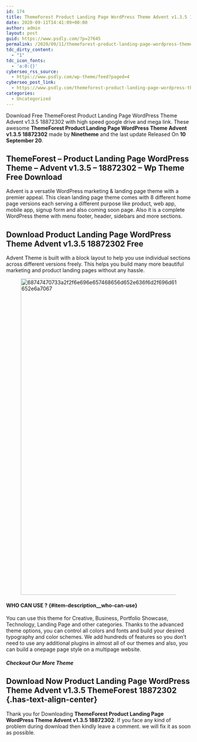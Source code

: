 ```yaml
---
id: 174
title: ThemeForest Product Landing Page WordPress Theme Advent v1.3.5 18872302
date: 2020-09-11T14:41:09+00:00
author: admin
layout: post
guid: https://www.psdly.com/?p=27645
permalink: /2020/09/11/themeforest-product-landing-page-wordpress-theme-advent-v1-3-5-18872302/
tdc_dirty_content:
  - "1"
tdc_icon_fonts:
  - 'a:0:{}'
cyberseo_rss_source:
  - https://www.psdly.com/wp-theme/feed?paged=4
cyberseo_post_link:
  - https://www.psdly.com/themeforest-product-landing-page-wordpress-theme-advent-v1-3-5-18872302
categories:
  - Uncategorized
---
```

Download Free ThemeForest Product Landing Page WordPress Theme Advent v1.3.5 18872302 with high speed google drive and mega link. These awesome&nbsp;**ThemeForest Product Landing Page WordPress Theme Advent v1.3.5 18872302**&nbsp;made by&nbsp;**Ninetheme**&nbsp;and the last update Released On&nbsp;**10 September 20**.

## **ThemeForest – Product Landing Page WordPress Theme – Advent v1.3.5 – 18872302** – Wp Theme Free Download

Advent is a versatile WordPress marketing & landing page theme with a premier appeal. This clean landing page theme comes with 8 different home page versions each serving a different purpose like product, web app, mobile app, signup form and also coming soon page. Also it is a complete WordPress theme with menu footer, header, sidebars and more sections.

## **Download Product Landing Page WordPress Theme Advent v1.3.5 18872302 Free**

Advent Theme is built with a block layout to help you use individual sections across different versions freely. This helps you build many more beautiful marketing and product landing pages without any hassle.<figure class="wp-block-image size-large is-resized">

<img loading="lazy" src="https://camo.envatousercontent.com/5fa9478a5ee800cacacfb121b30bd602e717936a/68747470733a2f2f6e696e657468656d652e636f6d2f696d616765732f323031392d6974656d2d646573632d666c7965722d776f6f636f6d6d657263652e6a7067" alt="68747470733a2f2f6e696e657468656d652e636f6d2f696d616765732f323031392d6974656d2d646573632d666c7965722d776f6f636f6d6d657263652e6a7067" width="1007" height="863" title="ThemeForest Product Landing Page WordPress Theme Advent v1.3.5 18872302 2" /> </figure> 

#### WHO CAN USE ? {#item-description__who-can-use}

You can use this theme for Creative, Business, Portfolio Showcase, Technology, Landing Page and other categories. Thanks to the advanced theme options, you can control all colors and fonts and build your desired typography and color schemes. We add hundreds of features so you don’t need to use any additional plugins in almost all of our themes and also, you can build a onepage page style on a multipage website.

##### **Checkout Our More Theme**

## **Download Now Product Landing Page WordPress Theme Advent v1.3.5 ThemeForest 18872302** {.has-text-align-center}

Thank you for Downloading&nbsp;**ThemeForest Product Landing Page WordPress Theme Advent v1.3.5 18872302**. If you face any kind of problem during download then kindly leave a comment. we will fix it as soon as possible.